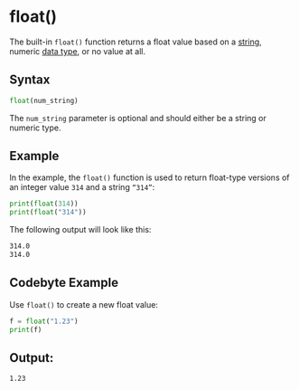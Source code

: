 # float()
The built-in `float()` function returns a float value based on a [string](../strings.md), numeric [data type](../data_types.md), or no value at all.

## Syntax
```py
float(num_string)
```
The `num_string` parameter is optional and should either be a string or numeric type.

## Example
In the example, the `float()` function is used to return float-type versions of an integer value `314` and a string `“314”`:

```py
print(float(314))
print(float("314"))
```

The following output will look like this:

```bash
314.0
314.0
```

## Codebyte Example
Use `float()` to create a new float value:
```py
f = float("1.23")
print(f)
```

## Output:
```bash
1.23
```